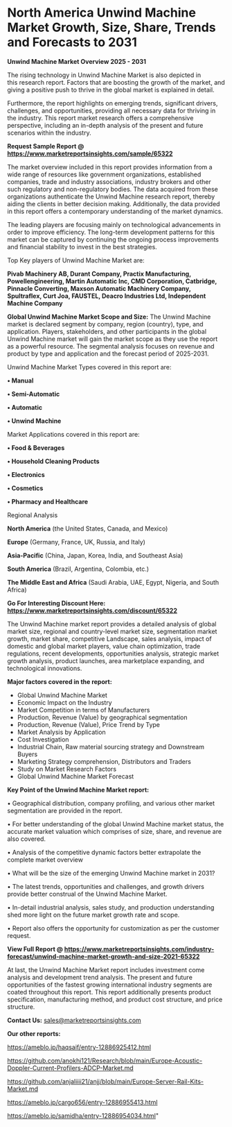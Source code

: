 # North America Unwind Machine Market Growth, Size, Share, Trends and Forecasts to 2031

<Strong> Unwind Machine Market Overview 2025 - 2031</strong>

The rising technology in Unwind Machine Market is also depicted in this research report. Factors that are boosting the growth of the market, and giving a positive push to thrive in the global market is explained in detail.

Furthermore, the report highlights on emerging trends, significant drivers, challenges, and opportunities, providing all necessary data for thriving in the industry. This report market research offers a comprehensive perspective, including an in-depth analysis of the present and future scenarios within the industry.

<strong>Request Sample Report @ <a href=https://www.marketreportsinsights.com/sample/65322>https://www.marketreportsinsights.com/sample/65322</a></strong>

The market overview included in this report provides information from a wide range of resources like government organizations, established companies, trade and industry associations, industry brokers and other such regulatory and non-regulatory bodies. The data acquired from these organizations authenticate the Unwind Machine research report, thereby aiding the clients in better decision making. Additionally, the data provided in this report offers a contemporary understanding of the market dynamics.

The leading players are focusing mainly on technological advancements in order to improve efficiency. The long-term development patterns for this market can be captured by continuing the ongoing process improvements and financial stability to invest in the best strategies.

Top Key players of Unwind Machine Market are:

<strong>Pivab Machinery AB, Durant Company, Practix Manufacturing, Powellengineering, Martin Automatic Inc, CMD Corporation, Catbridge, Pinnacle Converting, Maxson Automatic Machinery Company, Spultraflex, Curt Joa, FAUSTEL, Deacro Industries Ltd, Independent Machine Company</strong>

<strong><b>Global Unwind Machine Market Scope and Size:</b></strong>
The Unwind Machine market is declared segment by company, region (country), type, and application. Players, stakeholders, and other participants in the global Unwind Machine market will gain the market scope as they use the report as a powerful resource. The segmental analysis focuses on revenue and product by type and application and the forecast period of 2025-2031.

Unwind Machine Market Types covered in this report are:

<strong>• Manual

• Semi-Automatic

• Automatic

• Unwind Machine</strong>

Market Applications covered in this report are:

<strong>• Food & Beverages

• Household Cleaning Products

• Electronics

• Cosmetics

• Pharmacy and Healthcare</strong> 

Regional Analysis

<strong>North America</strong> (the United States, Canada, and Mexico)

<strong>Europe</strong> (Germany, France, UK, Russia, and Italy)

<strong>Asia-Pacific</strong> (China, Japan, Korea, India, and Southeast Asia)

<strong>South America</strong> (Brazil, Argentina, Colombia, etc.)

<strong>The Middle East and Africa</strong> (Saudi Arabia, UAE, Egypt, Nigeria, and South Africa)

<strong>Go For Interesting Discount Here: <a href=https://www.marketreportsinsights.com/discount/65322>https://www.marketreportsinsights.com/discount/65322</a></strong>

The Unwind Machine market report provides a detailed analysis of global market size, regional and country-level market size, segmentation market growth, market share, competitive Landscape, sales analysis, impact of domestic and global market players, value chain optimization, trade regulations, recent developments, opportunities analysis, strategic market growth analysis, product launches, area marketplace expanding, and technological innovations.

<strong><b>Major factors covered in the report:</b></strong>
<ul>
  <li>Global Unwind Machine Market </li>
  <li>Economic Impact on the Industry</li>
  <li>Market Competition in terms of Manufacturers</li>
  <li>Production, Revenue (Value) by geographical segmentation</li>
  <li>Production, Revenue (Value), Price Trend by Type</li>
  <li>Market Analysis by Application</li>
  <li>Cost Investigation</li>
  <li>Industrial Chain, Raw material sourcing strategy and Downstream Buyers</li>
  <li>Marketing Strategy comprehension, Distributors and Traders</li>
  <li>Study on Market Research Factors</li>
  <li>Global Unwind Machine Market Forecast</li>
</ul>

<strong><b>Key Point of the Unwind Machine Market report:</b></strong>

• Geographical distribution, company profiling, and various other market segmentation are provided in the report.

• For better understanding of the global Unwind Machine market status, the accurate market valuation which comprises of size, share, and revenue are also covered.

• Analysis of the competitive dynamic factors better extrapolate the complete market overview

• What will be the size of the emerging Unwind Machine market in 2031?

• The latest trends, opportunities and challenges, and growth drivers provide better construal of the Unwind Machine Market.

• In-detail industrial analysis, sales study, and production understanding shed more light on the future market growth rate and scope.

• Report also offers the opportunity for customization as per the customer request.

<strong><b>View Full Report @ <a href=https://www.marketreportsinsights.com/industry-forecast/unwind-machine-market-growth-and-size-2021-65322>https://www.marketreportsinsights.com/industry-forecast/unwind-machine-market-growth-and-size-2021-65322</a></b></strong>


At last, the Unwind Machine Market report includes investment come analysis and development trend analysis. The present and future opportunities of the fastest growing international industry segments are coated throughout this report. This report additionally presents product specification, manufacturing method, and product cost structure, and price structure.

<strong>Contact Us:</strong>
sales@marketreportsinsights.com

<strong>Our other reports:</strong>

<a href=https://ameblo.jp/haqsaif/entry-12886925412.html>https://ameblo.jp/haqsaif/entry-12886925412.html</a>

<a href=https://github.com/anokhi121/Research/blob/main/Europe-Acoustic-Doppler-Current-Profilers-ADCP-Market.md>https://github.com/anokhi121/Research/blob/main/Europe-Acoustic-Doppler-Current-Profilers-ADCP-Market.md</a>

<a href=https://github.com/anjaliiii21/anjj/blob/main/Europe-Server-Rail-Kits-Market.md>https://github.com/anjaliiii21/anjj/blob/main/Europe-Server-Rail-Kits-Market.md</a>

<a href=https://ameblo.jp/cargo656/entry-12886955413.html>https://ameblo.jp/cargo656/entry-12886955413.html</a>

<a href=https://ameblo.jp/samidha/entry-12886954034.html>https://ameblo.jp/samidha/entry-12886954034.html</a>"
